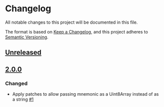 # Changelog
All notable changes to this project will be documented in this file.

The format is based on [Keep a Changelog](https://keepachangelog.com/en/1.0.0/),
and this project adheres to [Semantic Versioning](https://semver.org/spec/v2.0.0.html).

## [Unreleased]

## [2.0.0]
### Changed
- Apply patches to allow passing mnemonic as a Uint8Array instead of as a string [#1](https://github.com/MetaMask/scure-bip39/pull/1)

[Unreleased]: https://github.com/MetaMask/scure-bip39/compare/v2.0.0...HEAD
[2.0.0]: https://github.com/MetaMask/scure-bip39/releases/tag/v2.0.0
